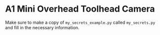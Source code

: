 # A1 Mini Overhead Toolhead Camera

Make sure to make a copy of `my_secrets_example.py` called `my_secrets.py` and
fill in the necessary information.